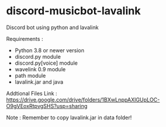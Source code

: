 # discord-musicbot-lavalink
Discord bot using python and lavalink

Requirements : 
- Python 3.8 or newer version
- discord.py module
- discord.py[voice] module
- wavelink 0.9 module
- path module
- lavalink.jar and java

Addtional Files Link :
https://drive.google.com/drive/folders/1BXwLnppAXlGUpLOC-O9gVEoxRtpvgSHS?usp=sharing

Note : 
Remember to copy lavalink.jar in data folder!
